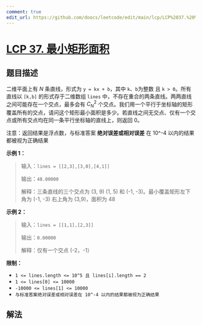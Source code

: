 ```yaml
---
comment: true
edit_url: https://github.com/doocs/leetcode/edit/main/lcp/LCP%2037.%20%E6%9C%80%E5%B0%8F%E7%9F%A9%E5%BD%A2%E9%9D%A2%E7%A7%AF/README.md
---
```


# [LCP 37. 最小矩形面积](https://leetcode.cn/problems/zui-xiao-ju-xing-mian-ji)

## 题目描述

<!-- 这里写题目描述 -->

二维平面上有 $N$ 条直线，形式为 `y = kx + b`，其中 `k`、`b`为整数 且 `k > 0`。所有直线以 `[k,b]` 的形式存于二维数组 `lines` 中，不存在重合的两条直线。两两直线之间可能存在一个交点，最多会有 $C_N^2$ 个交点。我们用一个平行于坐标轴的矩形覆盖所有的交点，请问这个矩形最小面积是多少。若直线之间无交点、仅有一个交点或所有交点均在同一条平行坐标轴的直线上，则返回 0。

注意：返回结果是浮点数，与标准答案 **绝对误差或相对误差** 在 10^-4 以内的结果都被视为正确结果

**示例 1：**

> 输入：`lines = [[2,3],[3,0],[4,1]]`
>
> 输出：`48.00000`
>
> 解释：三条直线的三个交点为 (3, 9) (1, 5) 和 (-1, -3)。最小覆盖矩形左下角为 (-1, -3) 右上角为 (3,9)，面积为 48

**示例 2：**

> 输入：`lines = [[1,1],[2,3]]`
>
> 输出：`0.00000`
>
> 解释：仅有一个交点 (-2，-1）

**限制：**

-   `1 <= lines.length <= 10^5 且 lines[i].length == 2`
-   `1 <= lines[0] <= 10000`
-   `-10000 <= lines[1] <= 10000`
-   `与标准答案绝对误差或相对误差在 10^-4 以内的结果都被视为正确结果`

## 解法

<!-- end -->
